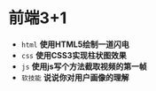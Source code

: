 # 前端3+1
- `html` **使用HTML5绘制一道闪电**
- `css` **使用CSS3实现柱状图效果**
- `js` **使用js写个方法截取视频的第一帧**
- `软技能` **说说你对用户画像的理解**

